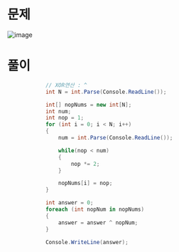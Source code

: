 # 문제

![image](https://github.com/SShinMJ/Study_Algorithm/assets/82142527/c7755cef-7606-46af-bb90-b7d1e3fa5fdd)


# 풀이

```csharp
            // XOR연산 : ^
            int N = int.Parse(Console.ReadLine());

            int[] nopNums = new int[N];
            int num;
            int nop = 1;
            for (int i = 0; i < N; i++)
            {
                num = int.Parse(Console.ReadLine());

                while(nop < num)
                {
                    nop *= 2;
                }

                nopNums[i] = nop;
            }

            int answer = 0;
            foreach (int nopNum in nopNums)
            {
                answer = answer ^ nopNum;
            }

            Console.WriteLine(answer);
```
